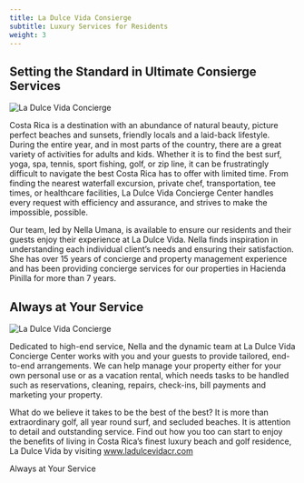 ```yaml
---
title: La Dulce Vida Consierge
subtitle: Luxury Services for Residents
weight: 3
---
```

## Setting the Standard in Ultimate Consierge Services

![La Dulce Vida Concierge](/images/pages/concierge-2-small.jpg)

Costa Rica is a destination with an abundance of natural beauty, picture perfect beaches and sunsets, friendly locals and a laid-back lifestyle. During the entire year, and in most parts of the country, there are a great variety of activities for adults and kids. Whether it is to find the best surf, yoga, spa, tennis, sport fishing, golf, or zip line, it can be frustratingly difficult to navigate the best Costa Rica has to offer with limited time. From finding the nearest waterfall excursion, private chef, transportation, tee times, or healthcare facilities, La Dulce Vida Concierge Center handles every request with efficiency and assurance, and strives to make the impossible, possible.

Our team, led by Nella Umana, is available to ensure our residents and their guests enjoy their experience at La Dulce Vida. Nella finds inspiration in understanding each individual client’s needs and ensuring their satisfaction. She has over 15 years of concierge and property management experience and has been providing concierge services for our properties in Hacienda Pinilla for more than 7 years.

## Always at Your Service

![La Dulce Vida Concierge](/images/pages/concierge-1-small.jpg)

Dedicated to high-end service, Nella and the dynamic team at La Dulce Vida Concierge Center works with you and your guests to provide tailored, end-to-end arrangements. We can help manage your property either for your own personal use or as a vacation rental, which needs tasks to be handled such as reservations, cleaning, repairs, check-ins, bill payments and marketing your property.

What do we believe it takes to be the best of the best? It is more than extraordinary golf, all year round surf, and secluded beaches. It is attention to detail and outstanding service. Find out how you too can start to enjoy the benefits of living in Costa Rica’s finest luxury beach and golf residence, La Dulce Vida by visiting www.ladulcevidacr.com


Always at Your Service

